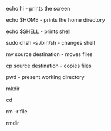 echo hi - prints the screen

echo $HOME - prints the home directory

echo $SHELL  - prints shell

sudo chsh -s /bin/sh   -   changes shell

mv source destination  -  moves files

cp source destination - copies files

pwd - present working directory

mkdir

cd

rm -r file

rmdir



